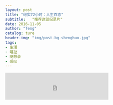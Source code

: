 ```yaml
---
layout: post
title: "纪实72小时：人生百态"
subtitle:   "推荐这部纪录片"
date: 2016-11-05
author: "Teng"
catalog: ture
header-img: "img/post-bg-shenghuo.jpg"
tags:
- 生活
- 瞎扯
- 随想录
- 感叹
---
```


<iframe frameborder="no" border="0" marginwidth="0" marginheight="0" width=330 height=86 src="http://music.163.com/outchain/player?type=2&id=618802&auto=1&height=66">

心情不太好的时候，我经常看看动画片《咱们裸熊》，可惜是动画片更新太慢了。大多数时候没有更新，更新的时候反倒成了惊喜。然后就是看看NHK的《纪实72小
时》。

硬盘里有太多的NHK的纪录片了，碍于它们的真实也一直没有看过。反倒是《纪实72小时》陆陆续续地看完了B站的大部分。

#### 心情低落时的安慰剂
第一次的接触很意外，在微博上有人分享了《泡面机器》。因为消极怠工就看了下，很喜欢。是我喜欢的风格，也是NHK正宗的风格。

纪录片取景的地方都是再熟悉不过的地方，却因为我们的无心关注被我们疏忽。喜欢上的那集讲的是《秋田 深冬的自动贩卖机前》，如同标题，不过是一台贩卖机，看完以后确实异常的感动。

不管是泡面约会的情侣，还是深夜宵夜的货车司机，几分钟的镜头就让你我知道，你我的生活并非个例。
大家生活的都一样，如此的平凡，有各种烦恼，却又许多的温暖，比如说在贩卖机前的泡面。

众生皆苦并不是宗教宣传的客套话，不过是你我未曾关注的现实。

> ps, 日语“偶尔”的发音很有趣“塔玛你”

#### 平凡真实的日本生活

因为取景都是日本的小地方，也能一窥日本真实的生活的样子。纪录片在饭馆取材是最简单的，客流量大，拍摄放松，也顺路介绍了日本的美食什么的。

昨天我又看了一集“炸猪排店”，很是想吃，所以今天去了家日料店。

印象最深的就是日本的宽容。时常出现在猪排店的夜店女郎，还有年幼失去父母和奶奶生活的牛郎，他们不过也是这世上努力生活的平凡人。也有经历成就然后重新开始的老人，更有患病后四处游玩的病患。

大概是看到别人过得也不简单，每次都很让我心情平静下来。

#### 人生百态，各自选择

人生真的百态，有为了生活嫁给日本老男人的菲律宾姑娘；也有年轻闯荡，在日本成家立业的菲律宾小伙；有白天男人夜里女人的变装爱好者，也有日夜值班的急诊医生。

坦然接受，过好自己的事情。这是日本人的韧性表达。很喜欢他们珍惜现在，即便是吃碗泡面，吃个猪排也开心珍惜的心态。每每看完之后，心中的温暖就会萌发，让人更好地准备迎接一天。

更何况，还有催泪神曲，《河岸边的人家》，都次都伤感中带着温暖。

真诚地推荐给大家。《纪实72小时》

